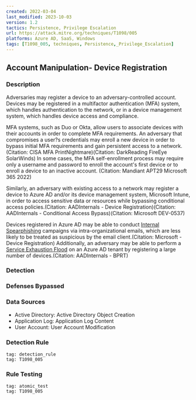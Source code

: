 ```yaml
---
created: 2022-03-04
last_modified: 2023-10-03
version: 1.2
tactics: Persistence, Privilege Escalation
url: https://attack.mitre.org/techniques/T1098/005
platforms: Azure AD, SaaS, Windows
tags: [T1098_005, techniques, Persistence,_Privilege_Escalation]
---
```


## Account Manipulation- Device Registration

### Description

Adversaries may register a device to an adversary-controlled account. Devices may be registered in a multifactor authentication (MFA) system, which handles authentication to the network, or in a device management system, which handles device access and compliance.

MFA systems, such as Duo or Okta, allow users to associate devices with their accounts in order to complete MFA requirements. An adversary that compromises a user?s credentials may enroll a new device in order to bypass initial MFA requirements and gain persistent access to a network.(Citation: CISA MFA PrintNightmare)(Citation: DarkReading FireEye SolarWinds) In some cases, the MFA self-enrollment process may require only a username and password to enroll the account's first device or to enroll a device to an inactive account. (Citation: Mandiant APT29 Microsoft 365 2022)

Similarly, an adversary with existing access to a network may register a device to Azure AD and/or its device management system, Microsoft Intune, in order to access sensitive data or resources while bypassing conditional access policies.(Citation: AADInternals - Device Registration)(Citation: AADInternals - Conditional Access Bypass)(Citation: Microsoft DEV-0537) 

Devices registered in Azure AD may be able to conduct [Internal Spearphishing](https://attack.mitre.org/techniques/T1534) campaigns via intra-organizational emails, which are less likely to be treated as suspicious by the email client.(Citation: Microsoft - Device Registration) Additionally, an adversary may be able to perform a [Service Exhaustion Flood](https://attack.mitre.org/techniques/T1499/002) on an Azure AD tenant by registering a large number of devices.(Citation: AADInternals - BPRT)

### Detection



### Defenses Bypassed



### Data Sources

  - Active Directory: Active Directory Object Creation
  -  Application Log: Application Log Content
  -  User Account: User Account Modification
### Detection Rule

```query
tag: detection_rule
tag: T1098_005
```

### Rule Testing

```query
tag: atomic_test
tag: T1098_005
```
